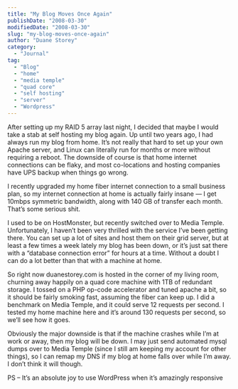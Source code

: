 ```yaml
---
title: "My Blog Moves Once Again"
publishDate: "2008-03-30"
modifiedDate: "2008-03-30"
slug: "my-blog-moves-once-again"
author: "Duane Storey"
category:
  - "Journal"
tag:
  - "Blog"
  - "home"
  - "media temple"
  - "quad core"
  - "self hosting"
  - "server"
  - "Wordpress"
---
```


After setting up my RAID 5 array last night, I decided that maybe I would take a stab at self hosting my blog again. Up until two years ago, I had always run my blog from home. It’s not really that hard to set up your own Apache server, and Linux can literally run for months or more without requiring a reboot. The downside of course is that home internet connections can be flaky, and most co-locations and hosting companies have UPS backup when things go wrong.

I recently upgraded my home fiber internet connection to a small business plan, so my internet connection at home is actually fairly insane — I get 10mbps symmetric bandwidth, along with 140 GB of transfer each month. That’s some serious shit.

I used to be on HostMonster, but recently switched over to Media Temple. Unfortunately, I haven’t been very thrilled with the service I’ve been getting there. You can set up a lot of sites and host them on their grid server, but at least a few times a week lately my blog has been down, or it’s just sat there with a “database connection error” for hours at a time. Without a doubt I can do a lot better than that with a machine at home.

So right now duanestorey.com is hosted in the corner of my living room, churning away happily on a quad core machine with 1TB of redundant storage. I tossed on a PHP op-code accelerator and tuned apache a bit, so it should be fairly smoking fast, assuming the fiber can keep up. I did a benchmark on Media Temple, and it could serve 12 requests per second. I tested my home machine here and it’s around 130 requests per second, so we’ll see how it goes.

Obviously the major downside is that if the machine crashes while I’m at work or away, then my blog will be down. I may just send automated mysql dumps over to Media Temple (since I still am keeping my account for other things), so I can remap my DNS if my blog at home falls over while I’m away. I don’t think it will though.

PS – It’s an absolute joy to use WordPress when it’s amazingly responsive